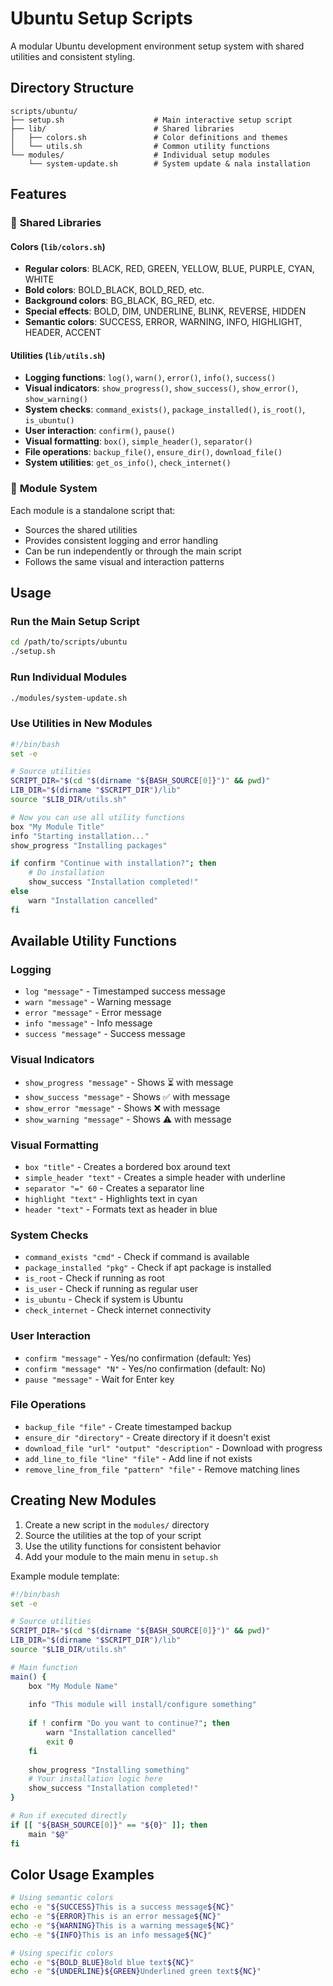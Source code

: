 # Ubuntu Setup Scripts

A modular Ubuntu development environment setup system with shared utilities and consistent styling.

## Directory Structure

```
scripts/ubuntu/
├── setup.sh                    # Main interactive setup script
├── lib/                        # Shared libraries
│   ├── colors.sh               # Color definitions and themes
│   └── utils.sh                # Common utility functions
└── modules/                    # Individual setup modules
    └── system-update.sh        # System update & nala installation
```

## Features

### 🎨 **Shared Libraries**

#### Colors (`lib/colors.sh`)
- **Regular colors**: BLACK, RED, GREEN, YELLOW, BLUE, PURPLE, CYAN, WHITE
- **Bold colors**: BOLD_BLACK, BOLD_RED, etc.
- **Background colors**: BG_BLACK, BG_RED, etc.
- **Special effects**: BOLD, DIM, UNDERLINE, BLINK, REVERSE, HIDDEN
- **Semantic colors**: SUCCESS, ERROR, WARNING, INFO, HIGHLIGHT, HEADER, ACCENT

#### Utilities (`lib/utils.sh`)
- **Logging functions**: `log()`, `warn()`, `error()`, `info()`, `success()`
- **Visual indicators**: `show_progress()`, `show_success()`, `show_error()`, `show_warning()`
- **System checks**: `command_exists()`, `package_installed()`, `is_root()`, `is_ubuntu()`
- **User interaction**: `confirm()`, `pause()`
- **Visual formatting**: `box()`, `simple_header()`, `separator()`
- **File operations**: `backup_file()`, `ensure_dir()`, `download_file()`
- **System utilities**: `get_os_info()`, `check_internet()`

### 🔧 **Module System**
Each module is a standalone script that:
- Sources the shared utilities
- Provides consistent logging and error handling
- Can be run independently or through the main script
- Follows the same visual and interaction patterns

## Usage

### Run the Main Setup Script
```bash
cd /path/to/scripts/ubuntu
./setup.sh
```

### Run Individual Modules
```bash
./modules/system-update.sh
```

### Use Utilities in New Modules
```bash
#!/bin/bash
set -e

# Source utilities
SCRIPT_DIR="$(cd "$(dirname "${BASH_SOURCE[0]}")" && pwd)"
LIB_DIR="$(dirname "$SCRIPT_DIR")/lib"
source "$LIB_DIR/utils.sh"

# Now you can use all utility functions
box "My Module Title"
info "Starting installation..."
show_progress "Installing packages"

if confirm "Continue with installation?"; then
    # Do installation
    show_success "Installation completed!"
else
    warn "Installation cancelled"
fi
```

## Available Utility Functions

### Logging
- `log "message"` - Timestamped success message
- `warn "message"` - Warning message
- `error "message"` - Error message
- `info "message"` - Info message
- `success "message"` - Success message

### Visual Indicators
- `show_progress "message"` - Shows ⏳ with message
- `show_success "message"` - Shows ✅ with message
- `show_error "message"` - Shows ❌ with message
- `show_warning "message"` - Shows ⚠️ with message

### Visual Formatting
- `box "title"` - Creates a bordered box around text
- `simple_header "text"` - Creates a simple header with underline
- `separator "=" 60` - Creates a separator line
- `highlight "text"` - Highlights text in cyan
- `header "text"` - Formats text as header in blue

### System Checks
- `command_exists "cmd"` - Check if command is available
- `package_installed "pkg"` - Check if apt package is installed
- `is_root` - Check if running as root
- `is_user` - Check if running as regular user
- `is_ubuntu` - Check if system is Ubuntu
- `check_internet` - Check internet connectivity

### User Interaction
- `confirm "message"` - Yes/no confirmation (default: Yes)
- `confirm "message" "N"` - Yes/no confirmation (default: No)
- `pause "message"` - Wait for Enter key

### File Operations
- `backup_file "file"` - Create timestamped backup
- `ensure_dir "directory"` - Create directory if it doesn't exist
- `download_file "url" "output" "description"` - Download with progress
- `add_line_to_file "line" "file"` - Add line if not exists
- `remove_line_from_file "pattern" "file"` - Remove matching lines

## Creating New Modules

1. Create a new script in the `modules/` directory
2. Source the utilities at the top of your script
3. Use the utility functions for consistent behavior
4. Add your module to the main menu in `setup.sh`

Example module template:
```bash
#!/bin/bash
set -e

# Source utilities
SCRIPT_DIR="$(cd "$(dirname "${BASH_SOURCE[0]}")" && pwd)"
LIB_DIR="$(dirname "$SCRIPT_DIR")/lib"
source "$LIB_DIR/utils.sh"

# Main function
main() {
    box "My Module Name"
    
    info "This module will install/configure something"
    
    if ! confirm "Do you want to continue?"; then
        warn "Installation cancelled"
        exit 0
    fi
    
    show_progress "Installing something"
    # Your installation logic here
    show_success "Installation completed!"
}

# Run if executed directly
if [[ "${BASH_SOURCE[0]}" == "${0}" ]]; then
    main "$@"
fi
```

## Color Usage Examples

```bash
# Using semantic colors
echo -e "${SUCCESS}This is a success message${NC}"
echo -e "${ERROR}This is an error message${NC}"
echo -e "${WARNING}This is a warning message${NC}"
echo -e "${INFO}This is an info message${NC}"

# Using specific colors
echo -e "${BOLD_BLUE}Bold blue text${NC}"
echo -e "${UNDERLINE}${GREEN}Underlined green text${NC}"
```